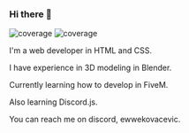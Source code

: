 ### Hi there 👋

![coverage](https://img.shields.io/badge/HTML-Language?label=Language&color=blue) ![coverage](https://img.shields.io/badge/CSS-Language?label=Language&color=%230096FF)

I'm a web developer in HTML and CSS.

I have experience in 3D modeling in Blender.

Currently learning how to develop in FiveM.

Also learning Discord.js.

You can reach me on discord, ewwekovacevic.
